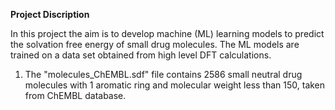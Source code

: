 **Project Discription**

In this project the aim is to develop machine (ML) learning models to predict the solvation free energy of small drug molecules. The ML models are trained on a data set obtained from high level DFT calculations.  
1) The "molecules_ChEMBL.sdf" file contains 2586 small neutral drug molecules with 1 aromatic ring and molecular weight less than 150, taken from ChEMBL database.
